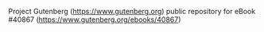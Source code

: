 Project Gutenberg (https://www.gutenberg.org) public repository for
eBook #40867 (https://www.gutenberg.org/ebooks/40867)
